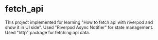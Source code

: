 # fetch_api

This project implemented for learning "How to fetch api with riverpod and show it in UI side".
Used "Riverpod Async Notifier" for state management.
Used "http" package for fetching api data.
